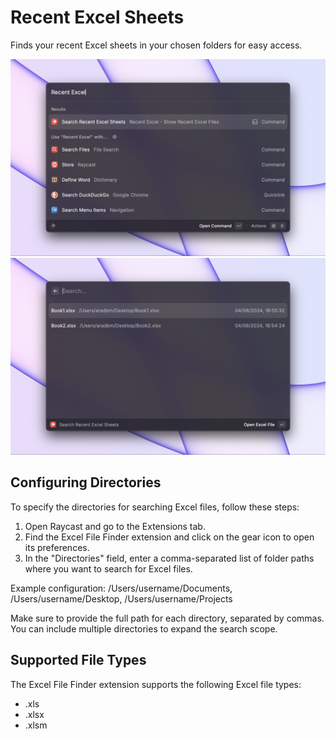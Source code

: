 # Recent Excel Sheets

Finds your recent Excel sheets in your chosen folders for easy access.

![Image 1](./metadata/Screenshot1.png) ![Image 2](./metadata/Screenshot2.png)

## Configuring Directories

To specify the directories for searching Excel files, follow these steps:

1. Open Raycast and go to the Extensions tab.
2. Find the Excel File Finder extension and click on the gear icon to open its preferences.
3. In the "Directories" field, enter a comma-separated list of folder paths where you want to search for Excel files.

Example configuration:
/Users/username/Documents, /Users/username/Desktop, /Users/username/Projects

Make sure to provide the full path for each directory, separated by commas. You can include multiple directories to expand the search scope.

## Supported File Types

The Excel File Finder extension supports the following Excel file types:

- .xls
- .xlsx
- .xlsm
